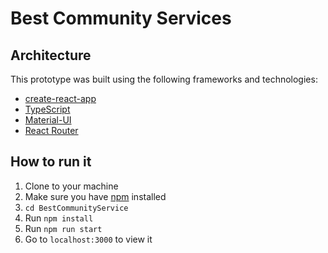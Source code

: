 # Best Community Services

## Architecture

This prototype was built using the following frameworks and technologies:

- [create-react-app](https://create-react-app.dev/)
- [TypeScript](https://www.typescriptlang.org/)
- [Material-UI](https://next.material-ui.com/)
- [React Router](https://reactrouter.com/)

## How to run it

1. Clone to your machine
2. Make sure you have [npm](https://www.npmjs.com/) installed
3. `cd BestCommunityService`
1. Run `npm install`
1. Run `npm run start`
1. Go to `localhost:3000` to view it
